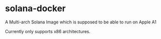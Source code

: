 # solana-docker

A Multi-arch Solana Image which is supposed to be able to run on Apple A1

Currently only supports x86 architectures. 
